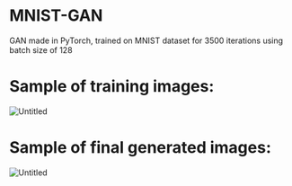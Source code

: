 # MNIST-GAN
GAN made in PyTorch, trained on MNIST dataset for 3500 iterations using batch size of 128

# Sample of training images:

![Untitled](https://github.com/a25shi/MNIST-GAN/assets/64557388/e472e497-4c06-4a80-96a3-b2778eb07b86)

# Sample of final generated images:

![Untitled](https://github.com/a25shi/MNIST-GAN/assets/64557388/9565025a-1f40-447c-8142-64a6ee2142b7)



